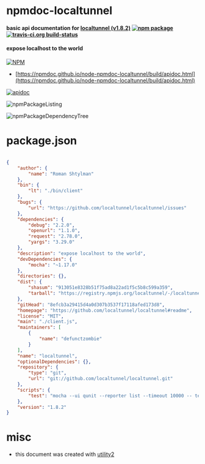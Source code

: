 # npmdoc-localtunnel

#### basic api documentation for  [localtunnel (v1.8.2)](https://github.com/localtunnel/localtunnel#readme)  [![npm package](https://img.shields.io/npm/v/npmdoc-localtunnel.svg?style=flat-square)](https://www.npmjs.org/package/npmdoc-localtunnel) [![travis-ci.org build-status](https://api.travis-ci.org/npmdoc/node-npmdoc-localtunnel.svg)](https://travis-ci.org/npmdoc/node-npmdoc-localtunnel)

#### expose localhost to the world

[![NPM](https://nodei.co/npm/localtunnel.png?downloads=true&downloadRank=true&stars=true)](https://www.npmjs.com/package/localtunnel)

- [https://npmdoc.github.io/node-npmdoc-localtunnel/build/apidoc.html](https://npmdoc.github.io/node-npmdoc-localtunnel/build/apidoc.html)

[![apidoc](https://npmdoc.github.io/node-npmdoc-localtunnel/build/screenCapture.buildCi.browser.%252Ftmp%252Fbuild%252Fapidoc.html.png)](https://npmdoc.github.io/node-npmdoc-localtunnel/build/apidoc.html)

![npmPackageListing](https://npmdoc.github.io/node-npmdoc-localtunnel/build/screenCapture.npmPackageListing.svg)

![npmPackageDependencyTree](https://npmdoc.github.io/node-npmdoc-localtunnel/build/screenCapture.npmPackageDependencyTree.svg)



# package.json

```json

{
    "author": {
        "name": "Roman Shtylman"
    },
    "bin": {
        "lt": "./bin/client"
    },
    "bugs": {
        "url": "https://github.com/localtunnel/localtunnel/issues"
    },
    "dependencies": {
        "debug": "2.2.0",
        "openurl": "1.1.0",
        "request": "2.78.0",
        "yargs": "3.29.0"
    },
    "description": "expose localhost to the world",
    "devDependencies": {
        "mocha": "~1.17.0"
    },
    "directories": {},
    "dist": {
        "shasum": "913051e8328b51f75ad8a22ad1f5c5b8c599a359",
        "tarball": "https://registry.npmjs.org/localtunnel/-/localtunnel-1.8.2.tgz"
    },
    "gitHead": "8efcb3a29415d4a0d307b3537f17118afed173d8",
    "homepage": "https://github.com/localtunnel/localtunnel#readme",
    "license": "MIT",
    "main": "./client.js",
    "maintainers": [
        {
            "name": "defunctzombie"
        }
    ],
    "name": "localtunnel",
    "optionalDependencies": {},
    "repository": {
        "type": "git",
        "url": "git://github.com/localtunnel/localtunnel.git"
    },
    "scripts": {
        "test": "mocha --ui qunit --reporter list --timeout 10000 -- test/index.js"
    },
    "version": "1.8.2"
}
```



# misc
- this document was created with [utility2](https://github.com/kaizhu256/node-utility2)
